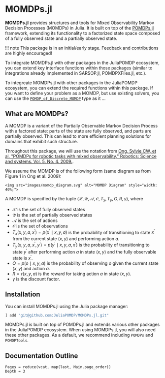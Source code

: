 # MOMDPs.jl

**MOMDPs.jl** provides structures and tools for Mixed Observability Markov Decision Processes (MOMDPs) in Julia. It is built on top of the [POMDPs.jl](https://github.com/JuliaPOMDP/POMDPs.jl) framework, extending its functionality to a factorized state space composed of a fully observed state and a partially observed state.

!!! note
    This package is in an initial/early stage. Feedback and contributions are highly encouraged!
    
To integrate MOMDPs.jl with other packages in the JuliaPOMDP ecosystem, you can extend key interface functions within those packages (similar to integrations already implemented in SARSOP.jl, POMDPXFiles.jl, etc.).    

To integreate MOMDPs.jl with other packages in the JuliaPOMDP ecosystem, you can extend the required functions within this package. If you want to define your problem as a MOMDP, but use existing solvers, you can use the [`POMDP_of_Discrete_MOMDP`](@ref) type as it ...

## What are MOMDPs?

A MOMDP is a variant of the Partially Observable Markov Decision Process with a factored state: parts of the state are fully observed, and parts are partially observed. This can lead to more efficient planning solutions for domains that exhibit such structure.

Throughout this package, we will use the notation from [Ong, Sylvie CW, et al. "POMDPs for robotic tasks with mixed observability." Robotics: Science and systems. Vol. 5. No. 4. 2009.](https://www.comp.nus.edu.sg/~leews/publications/rss09.pdf).

We assume the MOMDP is of the following form (same diagram as from Figure 1 in Ong et al. 2009):

```@raw html
<img src="images/momdp_diagram.svg" alt="MOMDP Diagram" style="width: 40%;">
```

A MOMDP is specified by the tuple $(\mathcal{X}, \mathcal{Y}, \mathcal{A}, \mathcal{O}, T_x, T_y, O, R, γ)$, where
-  $\mathcal{X}$ is the set of fully observed states
-  $\mathcal{Y}$ is the set of partially observed states
-  $\mathcal{A}$ is the set of actions
-  $\mathcal{O}$ is the set of observations
-  $T_x(x, y, a, x^\prime) = p(x^\prime \mid x, y, a)$ is the probability of transitioning to state $x^\prime$ from the current state $(x, y)$ and performing action $a$.
-  $T_y(x, y, a, x^\prime, y^\prime) = p(y^\prime \mid x, y, a, x^\prime)$ is the probability of transitioning to state $y^\prime$ after performing action $a$ in state $(x, y)$ and the fully observable state is $x^\prime$.
-  $O = p(o \mid x, y, a)$ is the probability of observing $o$ given the current state $(x, y)$ and action $a$.
-  $R = r(x, y, a)$ is the reward for taking action $a$ in state $(x, y)$.
-  $\gamma$ is the discount factor.

## Installation

You can install MOMDPs.jl using the Julia package manager:
```julia
] add "git@github.com:JuliaPOMDP/MOMDPs.jl.git"
```
 
MOMDPs.jl is built on top of POMDPs.jl and extends various other packages in the JuliaPOMDP ecosystem. When using MOMDPs.jl, you will also need these other packages. As a default, we recommend including `POMDPs` and `POMDPTools`.

## Documentation Outline


```@contents
Pages = reduce(vcat, map(last, Main.page_order))
Depth = 3
```